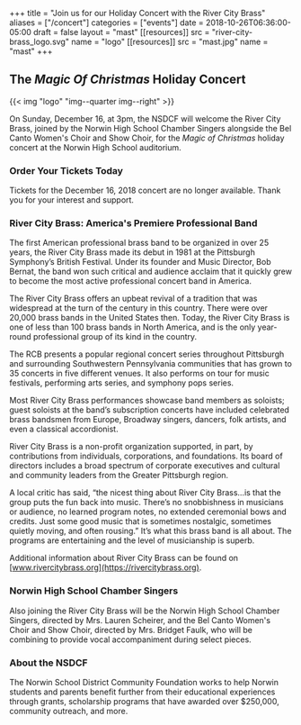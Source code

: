 +++
title = "Join us for our Holiday Concert with the River City Brass"
aliases = ["/concert"]
categories = ["events"]
date    = 2018-10-26T06:36:00-05:00
draft   = false
layout  = "mast"
[[resources]]
  src  = "river-city-brass_logo.svg"
  name = "logo"
[[resources]]
  src  = "mast.jpg"
  name = "mast"
+++

## The *Magic Of Christmas* Holiday Concert

{{< img "logo" "img--quarter img--right" >}}

On Sunday, December 16, at 3pm, the NSDCF will welcome the River City Brass, joined by the Norwin High School Chamber Singers alongside the Bel Canto Women's Choir and Show Choir, for the *Magic of Christmas* holiday concert at the Norwin High School auditorium.

### Order Your Tickets Today

Tickets for the December 16, 2018 concert are no longer available. Thank you for your interest and support.

### River City Brass: America's Premiere Professional Band

The first American professional brass band to be organized in over 25 years, the River City Brass made its debut in 1981 at the Pittsburgh Symphony’s British Festival. Under its founder and Music Director, Bob Bernat, the band won such critical and audience acclaim that it quickly grew to become the most active professional concert band in America.

The River City Brass offers an upbeat revival of a tradition that was widespread at the turn of the century in this country. There were over 20,000 brass bands in the United States then. Today, the River City Brass is one of less than 100 brass bands in North America, and is the only year-round professional group of its kind in the country.

The RCB presents a popular regional concert series throughout Pittsburgh and surrounding Southwestern Pennsylvania communities that has grown to 35 concerts in five different venues. It also performs on tour for music festivals, performing arts series, and symphony pops series.

Most River City Brass performances showcase band members as soloists; guest soloists at the band’s subscription concerts have included celebrated brass bandsmen from Europe, Broadway singers, dancers, folk artists, and even a classical accordionist.

River City Brass is a non-profit organization supported, in part, by contributions from individuals, corporations, and foundations. Its board of directors includes a broad spectrum of corporate executives and cultural and community leaders from the Greater Pittsburgh region.

A local critic has said, “the nicest thing about River City Brass…is that the group puts the fun back into music. There’s no snobbishness in musicians or audience, no learned program notes, no extended ceremonial bows and credits. Just some good music that is sometimes nostalgic, sometimes quietly moving, and often rousing.” It’s what this brass band is all about. The programs are entertaining and the level of musicianship is superb.

Additional information about River City Brass can be found on [www.rivercitybrass.org](https://rivercitybrass.org).

### Norwin High School Chamber Singers

Also joining the River City Brass will be the Norwin High School Chamber Singers, directed by Mrs. Lauren Scheirer, and the Bel Canto Women's Choir and Show Choir, directed by Mrs. Bridget Faulk, who will be combining to provide vocal accompaniment during select pieces.

### About the NSDCF

The Norwin School District Community Foundation works to help Norwin students and parents benefit further from their educational experiences through grants, scholarship programs that have awarded over $250,000, community outreach, and more.
